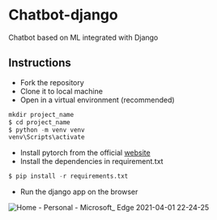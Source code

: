 # Chatbot-django
Chatbot based on ML integrated with Django

## Instructions
- Fork the repository
- Clone it to local machine
- Open in a virtual environment (recommended)
```python
mkdir project_name
$ cd project_name
$ python -m venv venv
venv\Scripts\activate
```
- Install pytorch from the official [website](https://pytorch.org/get-started/locally/)
- Install the dependencies in requirement.txt
```python
$ pip install -r requirements.txt
```
- Run the django app on the browser

![Home - Personal - Microsoft_ Edge 2021-04-01 22-24-25](https://user-images.githubusercontent.com/32351527/114032968-7b8a9f80-989a-11eb-9360-516ad0c5aba1.gif)

